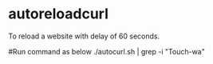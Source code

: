 # autoreloadcurl
To reload a website with delay of 60 seconds.

#Run command as below
./autocurl.sh | grep -i "Touch-wa"
